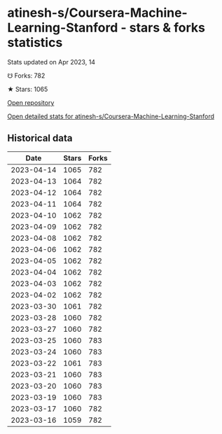 # atinesh-s/Coursera-Machine-Learning-Stanford - stars & forks statistics

Stats updated on Apr 2023, 14

☋ Forks: 782

★ Stars: 1065

[Open repository](https://github.com/atinesh-s/Coursera-Machine-Learning-Stanford)

[Open detailed stats for atinesh-s/Coursera-Machine-Learning-Stanford](https://reviewgithub.com/rep/atinesh-s/Coursera-Machine-Learning-Stanford)

## Historical data
| Date | Stars | Forks |
|------|-------|-------|
| 2023-04-14 | 1065 | 782 | 
| 2023-04-13 | 1064 | 782 | 
| 2023-04-12 | 1064 | 782 | 
| 2023-04-11 | 1064 | 782 | 
| 2023-04-10 | 1062 | 782 | 
| 2023-04-09 | 1062 | 782 | 
| 2023-04-08 | 1062 | 782 | 
| 2023-04-06 | 1062 | 782 | 
| 2023-04-05 | 1062 | 782 | 
| 2023-04-04 | 1062 | 782 | 
| 2023-04-03 | 1062 | 782 | 
| 2023-04-02 | 1062 | 782 | 
| 2023-03-30 | 1061 | 782 | 
| 2023-03-28 | 1060 | 782 | 
| 2023-03-27 | 1060 | 782 | 
| 2023-03-25 | 1060 | 783 | 
| 2023-03-24 | 1060 | 783 | 
| 2023-03-22 | 1061 | 783 | 
| 2023-03-21 | 1060 | 783 | 
| 2023-03-20 | 1060 | 783 | 
| 2023-03-19 | 1060 | 783 | 
| 2023-03-17 | 1060 | 782 | 
| 2023-03-16 | 1059 | 782 | 

